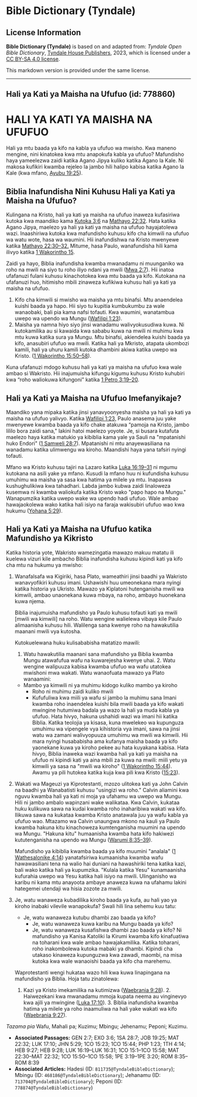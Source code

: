 # Bible Dictionary (Tyndale)

## License Information

**Bible Dictionary (Tyndale)** is based on and adapted from: _Tyndale Open Bible Dictionary_, [Tyndale House Publishers](https://tyndaleopenresources.com/), 2023, which is licensed under a [CC BY-SA 4.0 license](https://creativecommons.org/licenses/by-sa/4.0/legalcode.en).

This markdown version is provided under the same license.



--------------------------------

## Hali ya Kati ya Maisha na Ufufuo (id: 778860)

HALI YA KATI YA MAISHA NA UFUFUO
================================

Hali ya mtu baada ya kifo na kabla ya ufufuo wa mwisho. Kwa maneno mengine, nini kinatokea kwa mtu anapokufa kabla ya ufufuo? Mafundisho haya yameelezwa zaidi katika Agano Jipya kuliko katika Agano la Kale. Ni makosa kufikiri kwamba rejeleo la jambo hili halipo kabisa katika Agano la Kale (kwa mfano, [Ayubu 19:25](https://ref.ly/Job19:25)).

Biblia Inafundisha Nini Kuhusu Hali ya Kati ya Maisha na Ufufuo?
----------------------------------------------------------------

Kulingana na Kristo, hali ya kati ya maisha na ufufuo inaweza kufasiriwa kutoka kwa maandiko kama [Kutoka 3:6](https://ref.ly/Exod3:6) na [Mathayo 22:32](https://ref.ly/Matt22:32). Hata katika Agano Jipya, maelezo ya hali ya kati ya maisha na ufufuo hayajatolewa wazi. Inaashiriwa kutoka kwa mafundisho kuhusu kifo cha kimwili na ufufuo wa watu wote, hasa wa waumini. Hii inafundishwa na Kristo mwenyewe katika [Mathayo 22:30–32\.](https://ref.ly/Matt22:30-Matt22:32) Mitume, hasa Paulo, wanafundisha hili kama ilivyo katika [1 Wakorintho 15](https://ref.ly/1Cor15:1-1Cor15:58).

Zaidi ya hayo, Biblia inafundisha kwamba mwanadamu ni muunganiko wa roho na mwili na siyo tu roho iliyo ndani ya mwili ([Mwa 2:7](https://ref.ly/Gen2:7)). Hii inatoa ufafanuzi fulani kuhusu kinachotokea kwa mtu baada ya kifo. Kutokana na ufafanuzi huo, hitimisho mbili zinaweza kufikiwa kuhusu hali ya kati ya maisha na ufufuo.

1. Kifo cha kimwili si mwisho wa maisha ya mtu binafsi. Mtu anaendelea kuishi baada ya hapo. Hii siyo tu kupitia kumbukumbu za wale wanaobaki, bali pia kama nafsi tofauti. Kwa waumini, wanatambua uwepo wa upendo wa Mungu ([Wafilipi 1:23](https://ref.ly/Phil1:23)).
2. Maisha ya namna hiyo siyo jinsi wanadamu walivyokusudiwa kuwa. Ni kutokamilika au si kawaida kwa sababu kuwa na mwili ni muhimu kwa mtu kuwa katika sura ya Mungu. Mtu binafsi, akiendelea kuishi baada ya kifo, anasubiri ufufuo wa mwili. Katika hali ya Mkristo, atapata ukombozi kamili, hali ya uhuru kamili kutoka dhambini akiwa katika uwepo wa Kristo. ([1 Wakorintho 15:50–58](https://ref.ly/1Cor15:50-1Cor15:58)).

Kuna ufafanuzi mdogo kuhusu hali ya kati ya maisha na ufufuo kwa wale ambao si Wakristo. Hii inajumuisha kifungu kigumu kuhusu Kristo kuhubiri kwa “roho waliokuwa kifungoni” katika [1 Petro 3:19–20](https://ref.ly/1Pet3:19-1Pet3:20).

Hali ya Kati ya Maisha na Ufufuo Imefanyikaje?
----------------------------------------------

Maandiko yana mipaka katika jinsi yanavyoonyesha maisha ya hali ya kati ya maisha na ufufuo yalivyo. Katika [Wafilipi 1:23,](https://ref.ly/Phil1:23) Paulo anasema juu yake mwenyewe kwamba baada ya kifo chake atakuwa “pamoja na Kristo, jambo lililo bora zaidi sana," lakini hatoi maelezo yoyote. Je, si busara kutafuta maelezo haya katika matukio ya kibiblia kama yale ya Sauli na "mpatanishi huko Endori" ([1 Samweli 28:7](https://ref.ly/1Sam28:7)). Mpatanishi ni mtu anayewasiliana na wanadamu katika ulimwengu wa kiroho. Maandishi haya yana tafsiri nyingi tofauti.

Mfano wa Kristo kuhusu tajiri na Lazaro katika [Luka 16:19–31](https://ref.ly/Luke16:19-Luke16:31) ni mgumu kutokana na asili yake ya mfano. Kusudi la mfano huu ni kufundisha kuhusu umuhimu wa maisha ya sasa kwa hatima ya milele ya mtu. Inapaswa kushughulikiwa kwa tahadhari. Labda jambo kubwa zaidi linaloweza kusemwa ni kwamba waliokufa katika Kristo wako "papo hapo na Mungu." Wanapumzika katika uwepo wake wa upendo hadi ufufuo. Wale ambao hawajaokolewa wako katika hali isiyo na faraja wakisubiri ufufuo wao kwa hukumu ([Yohana 5:29](https://ref.ly/John5:29)).

Hali ya Kati ya Maisha na Ufufuo katika Mafundisho ya Kikristo
--------------------------------------------------------------

Katika historia yote, Wakristo wamezingatia mawazo makuu matatu ili kuelewa vizuri kile ambacho Biblia inafundisha kuhusu kipindi kati ya kifo cha mtu na hukumu ya mwisho:

1. Wanafalsafa wa Kigiriki, hasa Plato, wameathiri jinsi baadhi ya Wakristo wanavyofikiri kuhusu imani. Ushawishi huu umeonekana mara nyingi katika historia ya Ukristo. Mawazo ya Kiplatoni hutenganisha mwili wa kimwili, ambao unaonekana kuwa mbaya, na roho, ambayo huonekana kuwa njema.

    Biblia inajumuisha mafundisho ya Paulo kuhusu tofauti kati ya mwili \[mwili wa kimwili] na roho. Watu wengine walielewa vibaya kile Paulo alimaanisha kuhusu hili. Walilenga sana kwenye roho na hawakutilia maanani mwili vya kutosha.

    Kutokuelewana huku kulisababisha matatizo mawili:

    1. Watu hawakutilia maanani sana mafundisho ya Biblia kwamba Mungu atawafufua wafu na kuwarejesha kwenye uhai.
        2. Watu wengine walipuuza kabisa kwamba ufufuo wa wafu utatokea mwishoni mwa wakati.
        Watu wanaofuata mawazo ya Plato wanaamini:

    * Mambo ya kimwili ni ya muhimu kidogo kuliko mambo ya kiroho
        * Roho ni muhimu zaidi kuliko mwili
        * Kufufuliwa kwa miili ya wafu si jambo la muhimu sana
        Imani kwamba roho inaendelea kuishi bila mwili baada ya kifo wakati mwingine hutumiwa badala ya wazo la hali ya muda kabla ya ufufuo. Hata hivyo, hakuna ushahidi wazi wa imani hii katika Biblia. Katika teolojia ya kisasa, kuna mwelekeo wa kupunguza umuhimu wa vipengele vya kihistoria vya imani, sawa na jinsi watu wa zamani walivyopuuza umuhimu wa mwili wa kimwili. Hii mara nyingi husababisha ama kufanya maisha baada ya kifo yaonekane kuwa ya kiroho pekee au hata kuyakana kabisa. Hata hivyo, Biblia inaweka wazi kwamba hali ya kati ya maisha na ufufuo ni kipindi kati ya aina mbili za kuwa na mwili: miili yetu ya kimwili ya sasa na "mwili wa kiroho" ([1 Wakorintho 15:44](https://ref.ly/1Cor15:44)). Awamu ya pili hutokea katika kuja kwa pili kwa Kristo ([15:23](https://ref.ly/1Cor15:23)).

2. Wakati wa Mageuzi ya Kiprotestanti, mzozo ulitokea kati ya John Calvin na baadhi ya Wanabatisti kuhusu "usingizi wa roho." Calvin aliamini kwa nguvu kwamba hali ya kati ni moja ya ufahamu wa uwepo wa Mungu. Hili ni jambo ambalo wapinzani wake walikataa. Kwa Calvin, kukataa huku kulikuwa sawa na kudai kwamba roho inaharibiwa wakati wa kifo. Ilikuwa sawa na kukataa kwamba Kristo anatawala juu ya wafu kabla ya ufufuo wao. Mtazamo wa Calvin unaungwa mkono na kauli ya Paulo kwamba hakuna kitu kinachoweza kumtenganisha muumini na upendo wa Mungu. "Hakuna kitu" humaanisha kwamba hata kifo hakiwezi kututenganisha na upendo wa Mungu ([Warumi 8:35–39](https://ref.ly/Rom8:35-Rom8:39)).

    Mafundisho ya kibiblia kwamba baada ya kifo muumini "analala" ([1 Wathesalonike 4:14](https://ref.ly/1Thess4:14)) yanatafsiriwa kumaanisha kwamba wafu hawawasiliani tena na walio hai duniani na hawashiriki tena katika kazi, bali wako katika hali ya kupumzika. "Kulala katika Yesu" kunamaanisha kufurahia uwepo wa Yesu katika hali isiyo na mwili. Ulinganisho wa karibu ni kama mtu anayoota ambaye anaweza kuwa na ufahamu lakini hategemei utendaji wa hisia zozote za mwili.

3. Je, watu wanaweza kubadilika kiroho baada ya kufa, au hali yao ya kiroho inabaki vilevile wanapokufa? Swali hili lina sehemu kuu tatu:

    * Je, watu wanaweza kutubu dhambi zao baada ya kifo?
        * Je, watu wanaweza kuwa karibu na Mungu baada ya kifo?
        * Je, watu wanaweza kusafishwa dhambi zao baada ya kifo?
        Ni mafundisho ya Kanisa Katoliki la Kirumi kwamba kifo kinafuatiwa na toharani kwa wale ambao hawajakamilika. Katika toharani, roho inakombolewa kutoka mabaki ya dhambi. Kipindi cha utakaso kinaweza kupunguzwa kwa zawadi, maombi, na misa kutoka kwa wale wanaoishi baada ya kifo cha marehemu.

    Waprotestanti wengi hukataa wazo hili kwa kuwa linapingana na mafundisho ya Biblia. Hoja tatu zinatolewa:

    1. Kazi ya Kristo imekamilika na kutimizwa ([Waebrania 9:28](https://ref.ly/Heb9:28)).
        2. Haiwezekani kwa mwanadamu mmoja kupata neema au vinginevyo kwa ajili ya mwingine ([Luka 17:10](https://ref.ly/Luke17:10)).
        3. Biblia inafundisha kwamba hatima ya milele ya roho inaamuliwa na hali yake wakati wa kifo ([Waebrania 9:27](https://ref.ly/Heb9:27)).

*Tazama pia* Wafu, Mahali pa; Kuzimu; Mbingu; Jehenamu; Peponi; Kuzimu.

* **Associated Passages:** GEN 2:7; EXO 3:6; 1SA 28:7; JOB 19:25; MAT 22:32; LUK 17:10; JHN 5:29; 1CO 15:23; 1CO 15:44; PHP 1:23; 1TH 4:14; HEB 9:27; HEB 9:28; LUK 16:19–LUK 16:31; 1CO 15:1–1CO 15:58; MAT 22:30–MAT 22:32; 1CO 15:50–1CO 15:58; 1PE 3:19–1PE 3:20; ROM 8:35–ROM 8:39
* **Associated Articles:** Hadesi (ID: `811735@TyndaleBibleDictionary`); Mbingu (ID: `468186@TyndaleBibleDictionary`); Jehanamu (ID: `713704@TyndaleBibleDictionary`); Peponi (ID: `778874@TyndaleBibleDictionary`)

